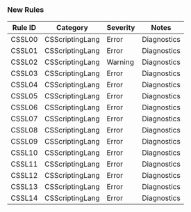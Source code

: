 ﻿### New Rules

Rule ID | Category | Severity | Notes
--------|----------|----------|-------
CSSL00 | CSScriptingLang | Error | Diagnostics
CSSL01 | CSScriptingLang | Error | Diagnostics
CSSL02 | CSScriptingLang | Warning | Diagnostics
CSSL03 | CSScriptingLang | Error | Diagnostics
CSSL04 | CSScriptingLang | Error | Diagnostics
CSSL05 | CSScriptingLang | Error | Diagnostics
CSSL06 | CSScriptingLang | Error | Diagnostics
CSSL07 | CSScriptingLang | Error | Diagnostics
CSSL08 | CSScriptingLang | Error | Diagnostics
CSSL09 | CSScriptingLang | Error | Diagnostics
CSSL10 | CSScriptingLang | Error | Diagnostics
CSSL11 | CSScriptingLang | Error | Diagnostics
CSSL12 | CSScriptingLang | Error | Diagnostics
CSSL13 | CSScriptingLang | Error | Diagnostics
CSSL14 | CSScriptingLang | Error | Diagnostics